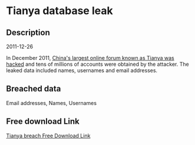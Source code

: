 # Tianya database leak

## Description

2011-12-26

In December 2011, <a href="http://thehackernews.com/2011/12/tianya-chinas-biggest-online-forum-40.html" target="_blank" rel="noopener">China's largest online forum known as Tianya was hacked</a> and tens of millions of accounts were obtained by the attacker. The leaked data included names, usernames and email addresses.

## Breached data

Email addresses, Names, Usernames

## Free download Link

[Tianya breach Free Download Link](https://link-to.net/1229997/186.44855457984477/dynamic/?r=aHR0cHM6Ly93d3cubWVkaWFmaXJlLmNvbS92aWV3L0QxNkc2NFRjMkxCMU5IbC90aWFueWEuY24vZmlsZQ==)